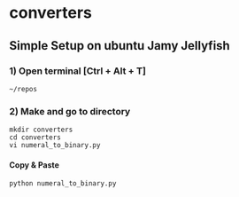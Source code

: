 # converters
## Simple Setup on ubuntu Jamy Jellyfish

### 1) Open terminal [Ctrl + Alt + T]
```
~/repos
```
### 2) Make and go to directory
```
mkdir converters
cd converters
vi numeral_to_binary.py
```
#### Copy & Paste 
```
python numeral_to_binary.py
